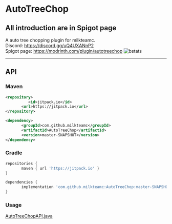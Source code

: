 # AutoTreeChop
## All introduction are in Spigot page
A auto tree chopping plugin for milkteamc.  
Discord: https://discord.gg/uQ4UXANnP2  
Spigot page: https://modrinth.com/plugin/autotreechop
![bstats](https://bstats.org/signatures/bukkit/AutoTreeChop.svg)
* * *
## API
### Maven
```xml
<repository>
		  <id>jitpack.io</id>
	   <url>https://jitpack.io</url>
</repository>
```

```xml
<dependency>
	   <groupId>com.github.milkteamc</groupId>
	   <artifactId>AutoTreeChop</artifactId>
	   <version>master-SNAPSHOT</version>
</dependency>
```
### Gradle
```groovy
repositories {
	   maven { url 'https://jitpack.io' }
}
```
```groovy
dependencies {
	   implementation 'com.github.milkteamc:AutoTreeChop:master-SNAPSHOT'
}
```
### Usage
[AutoTreeChopAPI.java](https://github.com/milkteamc/AutoTreeChop/blob/master/src/main/java/org/milkteamc/autotreechop/AutoTreeChopAPI.java)
